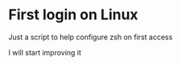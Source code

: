 # First login on Linux
Just a script to help configure zsh on first access

I will start improving it